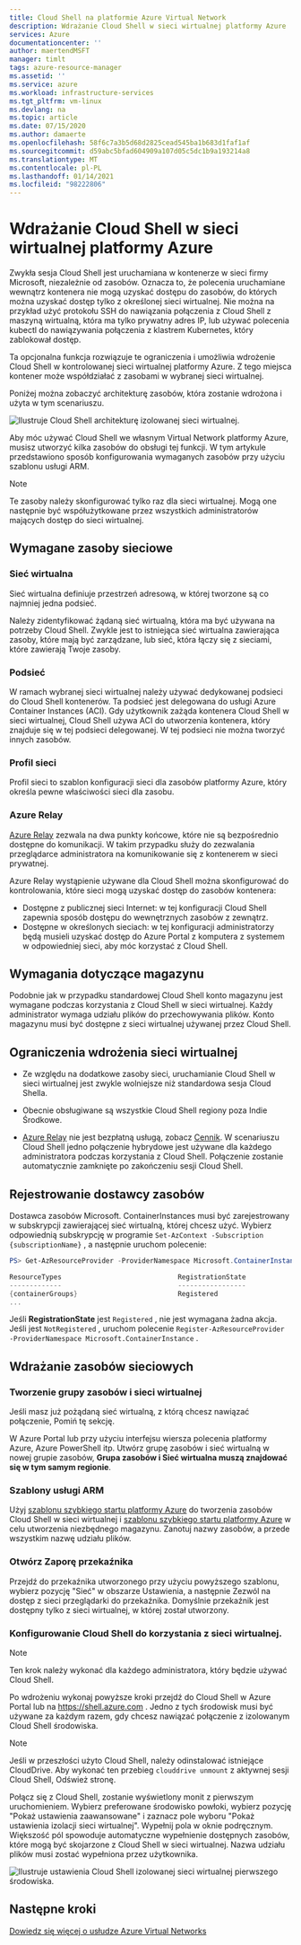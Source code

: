 ```yaml
---
title: Cloud Shell na platformie Azure Virtual Network
description: Wdrażanie Cloud Shell w sieci wirtualnej platformy Azure
services: Azure
documentationcenter: ''
author: maertendMSFT
manager: timlt
tags: azure-resource-manager
ms.assetid: ''
ms.service: azure
ms.workload: infrastructure-services
ms.tgt_pltfrm: vm-linux
ms.devlang: na
ms.topic: article
ms.date: 07/15/2020
ms.author: damaerte
ms.openlocfilehash: 58f6c7a3b5d68d2825cead545ba1b683d1faf1af
ms.sourcegitcommit: d59abc5bfad604909a107d05c5dc1b9a193214a8
ms.translationtype: MT
ms.contentlocale: pl-PL
ms.lasthandoff: 01/14/2021
ms.locfileid: "98222806"
---
```

# <a name="deploy-cloud-shell-into-an-azure-virtual-network"></a>Wdrażanie Cloud Shell w sieci wirtualnej platformy Azure

Zwykła sesja Cloud Shell jest uruchamiana w kontenerze w sieci firmy Microsoft, niezależnie od zasobów. Oznacza to, że polecenia uruchamiane wewnątrz kontenera nie mogą uzyskać dostępu do zasobów, do których można uzyskać dostęp tylko z określonej sieci wirtualnej. Nie można na przykład użyć protokołu SSH do nawiązania połączenia z Cloud Shell z maszyną wirtualną, która ma tylko prywatny adres IP, lub używać polecenia kubectl do nawiązywania połączenia z klastrem Kubernetes, który zablokował dostęp. 

Ta opcjonalna funkcja rozwiązuje te ograniczenia i umożliwia wdrożenie Cloud Shell w kontrolowanej sieci wirtualnej platformy Azure. Z tego miejsca kontener może współdziałać z zasobami w wybranej sieci wirtualnej.  

Poniżej można zobaczyć architekturę zasobów, która zostanie wdrożona i użyta w tym scenariuszu.

![Ilustruje Cloud Shell architekturę izolowanej sieci wirtualnej.](media/private-vnet/data-diagram.png)

Aby móc używać Cloud Shell we własnym Virtual Network platformy Azure, musisz utworzyć kilka zasobów do obsługi tej funkcji. W tym artykule przedstawiono sposób konfigurowania wymaganych zasobów przy użyciu szablonu usługi ARM.

> [!NOTE]
> Te zasoby należy skonfigurować tylko raz dla sieci wirtualnej. Mogą one następnie być współużytkowane przez wszystkich administratorów mających dostęp do sieci wirtualnej.

## <a name="required-network-resources"></a>Wymagane zasoby sieciowe

### <a name="virtual-network"></a>Sieć wirtualna
Sieć wirtualna definiuje przestrzeń adresową, w której tworzone są co najmniej jedna podsieć.

Należy zidentyfikować żądaną sieć wirtualną, która ma być używana na potrzeby Cloud Shell. Zwykle jest to istniejąca sieć wirtualna zawierająca zasoby, które mają być zarządzane, lub sieć, która łączy się z sieciami, które zawierają Twoje zasoby.

### <a name="subnet"></a>Podsieć
W ramach wybranej sieci wirtualnej należy używać dedykowanej podsieci do Cloud Shell kontenerów. Ta podsieć jest delegowana do usługi Azure Container Instances (ACI).  Gdy użytkownik zażąda kontenera Cloud Shell w sieci wirtualnej, Cloud Shell używa ACI do utworzenia kontenera, który znajduje się w tej podsieci delegowanej.  W tej podsieci nie można tworzyć innych zasobów.

### <a name="network-profile"></a>Profil sieci
Profil sieci to szablon konfiguracji sieci dla zasobów platformy Azure, który określa pewne właściwości sieci dla zasobu.

### <a name="azure-relay"></a>Azure Relay
[Azure Relay](../azure-relay/relay-what-is-it.md) zezwala na dwa punkty końcowe, które nie są bezpośrednio dostępne do komunikacji. W takim przypadku służy do zezwalania przeglądarce administratora na komunikowanie się z kontenerem w sieci prywatnej.

Azure Relay wystąpienie używane dla Cloud Shell można skonfigurować do kontrolowania, które sieci mogą uzyskać dostęp do zasobów kontenera: 
- Dostępne z publicznej sieci Internet: w tej konfiguracji Cloud Shell zapewnia sposób dostępu do wewnętrznych zasobów z zewnątrz. 
- Dostępne w określonych sieciach: w tej konfiguracji administratorzy będą musieli uzyskać dostęp do Azure Portal z komputera z systemem w odpowiedniej sieci, aby móc korzystać z Cloud Shell.

## <a name="storage-requirements"></a>Wymagania dotyczące magazynu
Podobnie jak w przypadku standardowej Cloud Shell konto magazynu jest wymagane podczas korzystania z Cloud Shell w sieci wirtualnej. Każdy administrator wymaga udziału plików do przechowywania plików.  Konto magazynu musi być dostępne z sieci wirtualnej używanej przez Cloud Shell. 

## <a name="virtual-network-deployment-limitations"></a>Ograniczenia wdrożenia sieci wirtualnej
* Ze względu na dodatkowe zasoby sieci, uruchamianie Cloud Shell w sieci wirtualnej jest zwykle wolniejsze niż standardowa sesja Cloud Shella.

* Obecnie obsługiwane są wszystkie Cloud Shell regiony poza Indie Środkowe. 

* [Azure Relay](../azure-relay/relay-what-is-it.md) nie jest bezpłatną usługą, zobacz [Cennik](https://azure.microsoft.com/pricing/details/service-bus/). W scenariuszu Cloud Shell jedno połączenie hybrydowe jest używane dla każdego administratora podczas korzystania z Cloud Shell. Połączenie zostanie automatycznie zamknięte po zakończeniu sesji Cloud Shell.

## <a name="register-the-resource-provider"></a>Rejestrowanie dostawcy zasobów

Dostawca zasobów Microsoft. ContainerInstances musi być zarejestrowany w subskrypcji zawierającej sieć wirtualną, której chcesz użyć. Wybierz odpowiednią subskrypcję w programie `Set-AzContext -Subscription {subscriptionName}` , a następnie uruchom polecenie:

```powershell
PS> Get-AzResourceProvider -ProviderNamespace Microsoft.ContainerInstance | select ResourceTypes,RegistrationState

ResourceTypes                             RegistrationState
-------------                             -----------------
{containerGroups}                         Registered
...
```

Jeśli **RegistrationState** jest `Registered` , nie jest wymagana żadna akcja. Jeśli jest `NotRegistered` , uruchom polecenie `Register-AzResourceProvider -ProviderNamespace Microsoft.ContainerInstance` . 

## <a name="deploy-network-resources"></a>Wdrażanie zasobów sieciowych
 
### <a name="create-a-resource-group-and-virtual-network"></a>Tworzenie grupy zasobów i sieci wirtualnej
Jeśli masz już pożądaną sieć wirtualną, z którą chcesz nawiązać połączenie, Pomiń tę sekcję.

W Azure Portal lub przy użyciu interfejsu wiersza polecenia platformy Azure, Azure PowerShell itp. Utwórz grupę zasobów i sieć wirtualną w nowej grupie zasobów, **Grupa zasobów i Sieć wirtualna muszą znajdować się w tym samym regionie**.

### <a name="arm-templates"></a>Szablony usługi ARM
Użyj [szablonu szybkiego startu platformy Azure](https://aka.ms/cloudshell/docs/vnet/template) do tworzenia zasobów Cloud Shell w sieci wirtualnej i [szablonu szybkiego startu platformy Azure](https://aka.ms/cloudshell/docs/vnet/template/storage) w celu utworzenia niezbędnego magazynu. Zanotuj nazwy zasobów, a przede wszystkim nazwę udziału plików.

### <a name="open-relay-firewall"></a>Otwórz Zaporę przekaźnika
Przejdź do przekaźnika utworzonego przy użyciu powyższego szablonu, wybierz pozycję "Sieć" w obszarze Ustawienia, a następnie Zezwól na dostęp z sieci przeglądarki do przekaźnika. Domyślnie przekaźnik jest dostępny tylko z sieci wirtualnej, w której został utworzony. 

### <a name="configuring-cloud-shell-to-use-a-virtual-network"></a>Konfigurowanie Cloud Shell do korzystania z sieci wirtualnej.
> [!NOTE]
> Ten krok należy wykonać dla każdego administratora, który będzie używać Cloud Shell.

Po wdrożeniu wykonaj powyższe kroki przejdź do Cloud Shell w Azure Portal lub na https://shell.azure.com . Jedno z tych środowisk musi być używane za każdym razem, gdy chcesz nawiązać połączenie z izolowanym Cloud Shell środowiska.

> [!NOTE]
> Jeśli w przeszłości użyto Cloud Shell, należy odinstalować istniejące CloudDrive. Aby wykonać ten przebieg `clouddrive unmount` z aktywnej sesji Cloud Shell, Odśwież stronę.

Połącz się z Cloud Shell, zostanie wyświetlony monit z pierwszym uruchomieniem. Wybierz preferowane środowisko powłoki, wybierz pozycję "Pokaż ustawienia zaawansowane" i zaznacz pole wyboru "Pokaż ustawienia izolacji sieci wirtualnej". Wypełnij pola w oknie podręcznym.  Większość pól spowoduje automatyczne wypełnienie dostępnych zasobów, które mogą być skojarzone z Cloud Shell w sieci wirtualnej.  Nazwa udziału plików musi zostać wypełniona przez użytkownika.


![Ilustruje ustawienia Cloud Shell izolowanej sieci wirtualnej pierwszego środowiska.](media/private-vnet/vnet-settings.png)

## <a name="next-steps"></a>Następne kroki
[Dowiedz się więcej o usłudze Azure Virtual Networks](../virtual-network/virtual-networks-overview.md)
